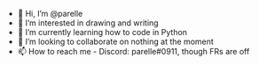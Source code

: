 - 👋 Hi, I’m @parelle
- 👀 I’m interested in drawing and writing
- 🌱 I’m currently learning how to code in Python
- 💞️ I’m looking to collaborate on nothing at the moment
- 📫 How to reach me - Discord: parelle#0911, though FRs are off

<!---
parelle/parelle is a ✨ special ✨ repository because its `README.md` (this file) appears on your GitHub profile.
You can click the Preview link to take a look at your changes.
--->
